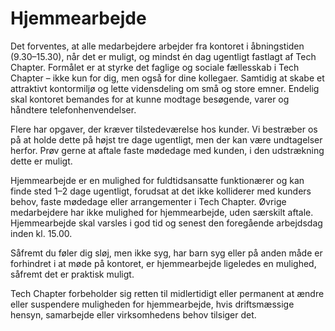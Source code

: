 # Hjemmearbejde

Det forventes, at alle medarbejdere arbejder fra kontoret i åbningstiden (9.30–15.30), når det er muligt, og mindst én dag ugentligt fastlagt af Tech Chapter. Formålet er at styrke det faglige og sociale fællesskab i Tech Chapter – ikke kun for dig, men også for dine kollegaer. Samtidig at skabe et attraktivt kontormiljø og lette vidensdeling om små og store emner. Endelig skal kontoret bemandes for at kunne modtage besøgende, varer og håndtere telefonhenvendelser.

Flere har opgaver, der kræver tilstedeværelse hos kunder. Vi bestræber os på at holde dette på højst tre dage ugentligt, men der kan være undtagelser herfor. Prøv gerne at aftale faste mødedage med kunden, i den udstrækning dette er muligt.

Hjemmearbejde er en mulighed for fuldtidsansatte funktionærer og kan finde sted 1–2 dage ugentligt, forudsat at det ikke kolliderer med kunders behov, faste mødedage eller arrangementer i Tech Chapter. Øvrige medarbejdere har ikke mulighed for hjemmearbejde, uden særskilt aftale. Hjemmearbejde skal varsles i god tid og senest den foregående arbejdsdag inden kl. 15.00.

Såfremt du føler dig sløj, men ikke syg, har barn syg eller på anden måde er forhindret i at møde på kontoret, er hjemmearbejde ligeledes en mulighed, såfremt det er praktisk muligt.

Tech Chapter forbeholder sig retten til midlertidigt eller permanent at ændre eller suspendere muligheden for hjemmearbejde, hvis driftsmæssige hensyn, samarbejde eller virksomhedens behov tilsiger det.
